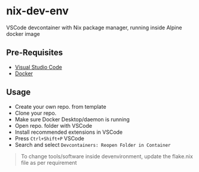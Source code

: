 # nix-dev-env

VSCode devcontainer with Nix package manager, running inside Alpine docker image

## Pre-Requisites

- [Visual Studio Code](https://code.visualstudio.com/)
- [Docker](https://www.docker.com/get-started/)

## Usage

- Create your own repo. from template
- Clone your repo.
- Make sure Docker Desktop/daemon is running
- Open repo. folder with VSCode
- Install recommended extensions in VSCode
- Press `Ctrl+Shift+P` VSCode
- Search and select `Devcontainers: Reopen Folder in Container`

> To change tools/software inside devenvironment, update the flake.nix file as per requirement